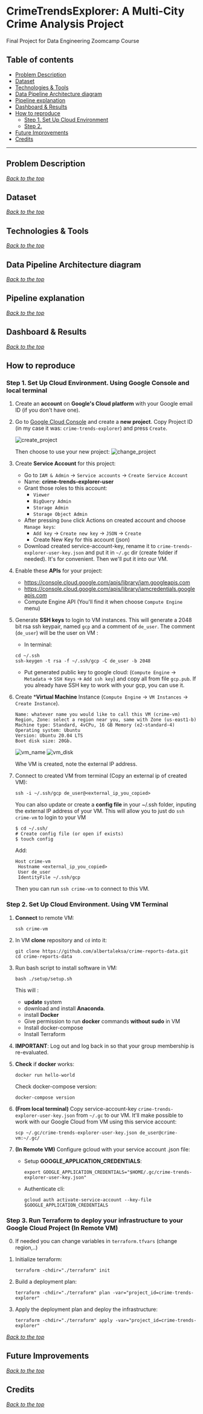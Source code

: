 # CrimeTrendsExplorer: A Multi-City Crime Analysis Project
Final Project for Data Engineering Zoomcamp Course

## Table of contents

- [Problem Description](#problem-description)
- [Dataset](#dataset)
- [Technologies & Tools](#technologies--tools)
- [Data Pipeline Architecture diagram](#data-pipeline-architecture-diagram)
- [Pipeline explanation](#pipeline-explanation)
- [Dashboard & Results](#dashboard--results)
- [How to reproduce](#how-to-reproduce)
  - [Step 1. Set Up Cloud Environment](#step-1-set-up-cloud-environment)
  - [Step 2.]()
- [Future Improvements](#future-improvements)
- [Credits](#credits)

---

## Problem Description


_[Back to the top](#table-of-contents)_

## Dataset


_[Back to the top](#table-of-contents)_

## Technologies & Tools


_[Back to the top](#table-of-contents)_

## Data Pipeline Architecture diagram


_[Back to the top](#table-of-contents)_

## Pipeline explanation


_[Back to the top](#table-of-contents)_

## Dashboard & Results


_[Back to the top](#table-of-contents)_

## How to reproduce

### Step 1. Set Up Cloud Environment. Using Google Console and local terminal
1. Create an **account** on **Google's Cloud platform** with your Google email ID (if you don't have one).
2. Go to [Google Cloud Console](https://console.cloud.google.com/) and create a **new project**.
Copy Project ID (in my case it was: `crime-trends-explorer`) and press `Create`.

    ![create_project](/images/01_create_project.png)

    Then choose to use your new project:
![change_project](/images/01_change_project.png)
3. Create **Service Account** for this project:
   * Go to `IAM & Admin` -> `Service accounts` -> `Create Service Account`
   * Name: **crime-trends-explorer-user**
   * Grant those roles to this account:
     * `Viewer`
     * `BigQuery Admin`
     * `Storage Admin`
     * `Storage Object Admin`
   * After pressing `Done` click Actions on created account and choose `Manage keys`:
     * `Add key` -> `Create new key` -> `JSON` -> `Create`
     * Create New Key for this account (json)
   * Download created service-account-key, rename it to `crime-trends-explorer-user-key.json` and put it in `~/.gc` dir (create folder if needed). It's for convenient. Then we'll put it into our VM.
4. Enable these **APIs** for your project:
   * https://console.cloud.google.com/apis/library/iam.googleapis.com
   * https://console.cloud.google.com/apis/library/iamcredentials.googleapis.com
   * Compute Engine API (You'll find it when choose `Compute Engine` menu)
5. Generate **SSH keys** to login to VM instances. This will generate a 2048 bit rsa ssh keypair, named `gcp` and a comment of `de_user`. The comment (`de_user`) will be the user on VM :
   * In terminal:
   ```
   cd ~/.ssh
   ssh-keygen -t rsa -f ~/.ssh/gcp -C de_user -b 2048
   ```
   * Put generated public key to google cloud:
    (`Compute Engine` -> `Metadata` -> `SSH Keys` -> `Add ssh key`) and copy all from file `gcp.pub`. If you already have SSH key to work with your gcp, you can use it.

6. Create ***Virtual Machine** Instance (`Compute Engine` -> `VM Instances` -> `Create Instance`).
    ```
    Name: whatever name you would like to call this VM (crime-vm)
    Region, Zone: select a region near you, same with Zone (us-east1-b)
    Machine type: Standard, 4vCPu, 16 GB Memory (e2-standard-4)
    Operating system: Ubuntu
    Version: Ubuntu 20.04 LTS
    Boot disk size: 20Gb.
    ```
    ![vm_name](/images/01_vm_name.png)
    ![vm_disk](/images/01_vm_disk.png)

    Whe VM is created, note the external IP address.

7. Connect to created VM from terminal (Copy an external ip of created VM): 
    ```
    ssh -i ~/.ssh/gcp de_user@<external_ip_you_copied>
    ```
   You can also update or create a **config file** in your ~/.ssh folder, inputing the external IP address of your VM. This will allow you to just do `ssh crime-vm` to login to your VM
   ```
   $ cd ~/.ssh/
   # Create config file (or open if exists)
   $ touch config
   ```
   Add:
   ```
   Host crime-vm
    Hostname <external_ip_you_copied>
    User de_user
    IdentityFile ~/.ssh/gcp
   ```
   Then you can run `ssh crime-vm` to connect to this VM.

### Step 2. Set Up Cloud Environment. Using VM Terminal
1. **Connect** to remote VM:
   ```
   ssh crime-vm
   ```
2. In VM **clone** repository and `cd` into it:
    ```
    git clone https://github.com/albertaleksa/crime-reports-data.git
    cd crime-reports-data
    ```
3. Run bash script to install software in VM:
    ```
    bash ./setup/setup.sh
    ```
   This will :
   * **update** system
   * download and install **Anaconda**. 
   * install **Docker**
   * Give permission to run **docker** commands **without sudo** in VM
   * Install docker-compose
   * Install Terraform

4. **IMPORTANT**: Log out and log back in so that your group membership is re-evaluated.

5. **Check** if **docker** works:
    ```
    docker run hello-world
    ```
    Check docker-compose version:
    ```
    docker-compose version
    ```
6. **(From local terminal)** Copy service-account-key `crime-trends-explorer-user-key.json` from `~/.gc` to our VM. It'll make possible to work with our Google Cloud from VM using this service account: 
    ```
    scp ~/.gc/crime-trends-explorer-user-key.json de_user@crime-vm:~/.gc/
    ```
7. **(In Remote VM)** Configure gcloud with your service account .json file:
   - Setup **GOOGLE_APPLICATION_CREDENTIALS**:
      ```
      export GOOGLE_APPLICATION_CREDENTIALS="$HOME/.gc/crime-trends-explorer-user-key.json"
      ```
   - Authenticate cli:
      ```
      gcloud auth activate-service-account --key-file $GOOGLE_APPLICATION_CREDENTIALS
      ```

### Step 3. Run Terraform to deploy your infrastructure to your Google Cloud Project **(In Remote VM)**

0) If needed you can change variables in `terraform.tfvars` (change region,..)

1) Initialize terraform:
    ```
    terraform -chdir="./terraform" init
    ```
2) Build a deployment plan:
    ```
    terraform -chdir="./terraform" plan -var="project_id=crime-trends-explorer"
    ```
3) Apply the deployment plan and deploy the infrastructure:
    ```
    terraform -chdir="./terraform" apply -var="project_id=crime-trends-explorer"
    ```




_[Back to the top](#table-of-contents)_

## Future Improvements


_[Back to the top](#table-of-contents)_

## Credits


_[Back to the top](#table-of-contents)_